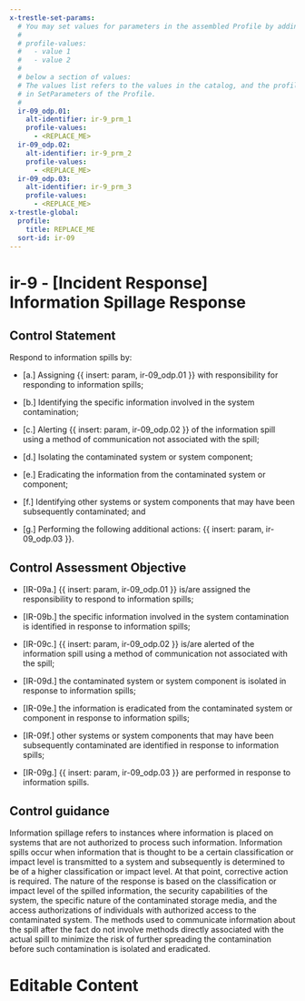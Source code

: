 ```yaml
---
x-trestle-set-params:
  # You may set values for parameters in the assembled Profile by adding
  #
  # profile-values:
  #   - value 1
  #   - value 2
  #
  # below a section of values:
  # The values list refers to the values in the catalog, and the profile-values represent values
  # in SetParameters of the Profile.
  #
  ir-09_odp.01:
    alt-identifier: ir-9_prm_1
    profile-values:
      - <REPLACE_ME>
  ir-09_odp.02:
    alt-identifier: ir-9_prm_2
    profile-values:
      - <REPLACE_ME>
  ir-09_odp.03:
    alt-identifier: ir-9_prm_3
    profile-values:
      - <REPLACE_ME>
x-trestle-global:
  profile:
    title: REPLACE_ME
  sort-id: ir-09
---
```


# ir-9 - \[Incident Response\] Information Spillage Response

## Control Statement

Respond to information spills by:

- \[a.\] Assigning {{ insert: param, ir-09_odp.01 }} with responsibility for responding to information spills;

- \[b.\] Identifying the specific information involved in the system contamination;

- \[c.\] Alerting {{ insert: param, ir-09_odp.02 }} of the information spill using a method of communication not associated with the spill;

- \[d.\] Isolating the contaminated system or system component;

- \[e.\] Eradicating the information from the contaminated system or component;

- \[f.\] Identifying other systems or system components that may have been subsequently contaminated; and

- \[g.\] Performing the following additional actions: {{ insert: param, ir-09_odp.03 }}.

## Control Assessment Objective

- \[IR-09a.\] {{ insert: param, ir-09_odp.01 }} is/are assigned the responsibility to respond to information spills;

- \[IR-09b.\] the specific information involved in the system contamination is identified in response to information spills;

- \[IR-09c.\] {{ insert: param, ir-09_odp.02 }} is/are alerted of the information spill using a method of communication not associated with the spill;

- \[IR-09d.\] the contaminated system or system component is isolated in response to information spills;

- \[IR-09e.\] the information is eradicated from the contaminated system or component in response to information spills;

- \[IR-09f.\] other systems or system components that may have been subsequently contaminated are identified in response to information spills;

- \[IR-09g.\] {{ insert: param, ir-09_odp.03 }} are performed in response to information spills.

## Control guidance

Information spillage refers to instances where information is placed on systems that are not authorized to process such information. Information spills occur when information that is thought to be a certain classification or impact level is transmitted to a system and subsequently is determined to be of a higher classification or impact level. At that point, corrective action is required. The nature of the response is based on the classification or impact level of the spilled information, the security capabilities of the system, the specific nature of the contaminated storage media, and the access authorizations of individuals with authorized access to the contaminated system. The methods used to communicate information about the spill after the fact do not involve methods directly associated with the actual spill to minimize the risk of further spreading the contamination before such contamination is isolated and eradicated.

# Editable Content

<!-- Make additions and edits below -->
<!-- The above represents the contents of the control as received by the profile, prior to additions. -->
<!-- If the profile makes additions to the control, they will appear below. -->
<!-- The above markdown may not be edited but you may edit the content below, and/or introduce new additions to be made by the profile. -->
<!-- If there is a yaml header at the top, parameter values may be edited. Use --set-parameters to incorporate the changes during assembly. -->
<!-- The content here will then replace what is in the profile for this control, after running profile-assemble. -->
<!-- The current profile has no added parts for this control, but you may add new ones here. -->
<!-- Each addition must have a heading either of the form ## Control my_addition_name -->
<!-- or ## Part a. (where the a. refers to one of the control statement labels.) -->
<!-- "## Control" parts are new parts added after the statement part. -->
<!-- "## Part" parts are new parts added into the top-level statement part with that label. -->
<!-- Subparts may be added with nested hash levels of the form ### My Subpart Name -->
<!-- underneath the parent ## Control or ## Part being added -->
<!-- See https://ibm.github.io/compliance-trestle/tutorials/ssp_profile_catalog_authoring/ssp_profile_catalog_authoring for guidance. -->
